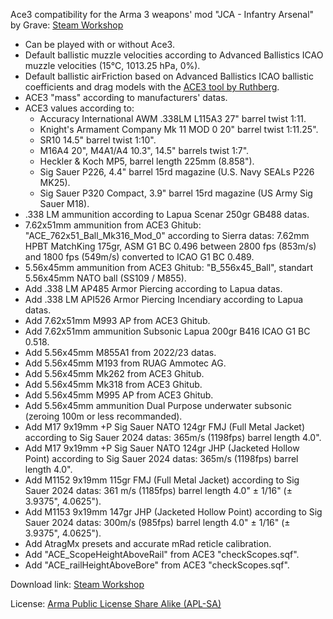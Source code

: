 Ace3 compatibility for the Arma 3 weapons' mod "JCA - Infantry Arsenal" by Grave: [Steam Workshop](https://steamcommunity.com/sharedfiles/filedetails/?id=3333302397)
- Can be played with or without Ace3.
- Default ballistic muzzle velocities according to Advanced Ballistics ICAO muzzle velocities (15°C, 1013.25 hPa, 0%).
- Default ballistic airFriction based on Advanced Ballistics ICAO ballistic coefficients and drag models with the [ACE3 tool by Ruthberg](https://github.com/acemod/ACE3/blob/master/tools/generate_airfriction_config.py).
- ACE3 "mass" according to manufacturers' datas.
- ACE3 values according to:
  - Accuracy International AWM .338LM L115A3 27" barrel twist 1:11.
  - Knight's Armament Company Mk 11 MOD 0 20" barrel twist 1:11.25".
  - SR10 14.5" barrel twist 1:10".
  - M16A4 20", M4A1/A4 10.3", 14.5" barrels twist 1:7".
  - Heckler & Koch MP5, barrel length 225mm (8.858").
  - Sig Sauer P226, 4.4" barrel 15rd magazine (U.S. Navy SEALs P226 MK25).
  - Sig Sauer P320 Compact, 3.9" barrel 15rd magazine (US Army Sig Sauer M18).
- .338 LM ammunition according to Lapua Scenar 250gr GB488 datas.
- 7.62x51mm ammunition from ACE3 Ghitub: "ACE_762x51_Ball_Mk316_Mod_0" according to Sierra datas: 7.62mm HPBT MatchKing 175gr, ASM G1 BC 0.496 between 2800 fps (853m/s) and 1800 fps (549m/s) converted to ICAO G1 BC 0.489.
- 5.56x45mm ammunition from ACE3 Ghitub: "B_556x45_Ball", standart 5.56x45mm NATO ball (SS109 / M855).
- Add .338 LM AP485 Armor Piercing according to Lapua datas.
- Add .338 LM API526 Armor Piercing Incendiary according to Lapua datas.
- Add 7.62x51mm M993 AP from ACE3 Ghitub.
- Add 7.62x51mm ammunition Subsonic Lapua 200gr B416 ICAO G1 BC 0.518.
- Add 5.56x45mm M855A1 from 2022/23 datas.
- Add 5.56x45mm M193 from RUAG Ammotec AG.
- Add 5.56x45mm Mk262 from ACE3 Ghitub.
- Add 5.56x45mm Mk318 from ACE3 Ghitub.
- Add 5.56x45mm M995 AP from ACE3 Ghitub.
- Add 5.56x45mm ammunition Dual Purpose underwater subsonic (zeroing 100m or less recommanded).
- Add M17 9x19mm +P Sig Sauer NATO 124gr FMJ (Full Metal Jacket) according to Sig Sauer 2024 datas: 365m/s (1198fps) barrel length 4.0".
- Add M17 9x19mm +P Sig Sauer NATO 124gr JHP (Jacketed Hollow Point) according to Sig Sauer 2024 datas: 365m/s (1198fps) barrel length 4.0".
- Add M1152 9x19mm 115gr FMJ (Full Metal Jacket) according to Sig Sauer 2024 datas: 361 m/s (1185fps) barrel length 4.0" ± 1/16" (± 3.9375", 4.0625").
- Add M1153 9x19mm 147gr JHP (Jacketed Hollow Point) according to Sig Sauer 2024 datas: 300m/s (985fps) barrel length 4.0" ± 1/16" (± 3.9375", 4.0625").
- Add AtragMx presets and accurate mRad reticle calibration.
- Add "ACE_ScopeHeightAboveRail" from ACE3 "checkScopes.sqf".
- Add "ACE_railHeightAboveBore" from ACE3 "checkScopes.sqf".

Download link: [Steam Workshop](https://steamcommunity.com/sharedfiles/filedetails/?id=3337555434)

License: [Arma Public License Share Alike (APL-SA)](https://www.bohemia.net/community/licenses/arma-public-license-share-alike)
